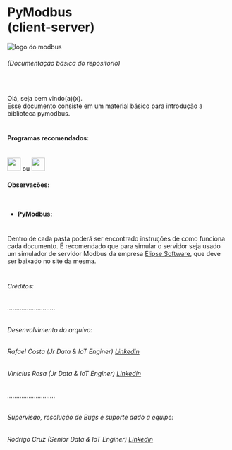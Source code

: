 # PyModbus<br>(client-server)

<img src="https://logos-download.com/wp-content/uploads/2021/01/Modbus_Organization_Logo.png" alt="logo do modbus">

###### (Documentação básica do repositório)

<br>

Olá, seja bem vindo(a)(x). <br>
Esse documento consiste em um material básico para introdução a biblioteca pymodbus.

#

#### Programas recomendados:
<br>
<img height="30" src="https://cdn.jsdelivr.net/gh/devicons/devicon/icons/vscode/vscode-original.svg" /> ou <img height="30"src="https://cdn.jsdelivr.net/gh/devicons/devicon/icons/pycharm/pycharm-original.svg" />



#### Observações:
<br>



* <b>PyModbus:</b> 

#

Dentro de cada pasta poderá ser encontrado instruções de como funciona cada documento. É recomendado que para simular o servidor seja usado um simulador de servidor Modbus da empresa [Elipse Software](https://www.elipse.com.br/downloads/), que deve ser baixado no site da mesma.

#

###### Créditos:

###### ...........................

###### Desenvolvimento do arquivo:

###### Rafael Costa (Jr Data & IoT Enginer) [Linkedin](https://www.linkedin.com/in/rafaelbhcosta/)
###### Vinicius Rosa (Jr Data & IoT Enginer) [Linkedin](https://www.linkedin.com/in/vinicius-carvalho-rosa/)

###### ...........................

###### Supervisão, resolução de Bugs e suporte dado a equipe:

###### Rodrigo Cruz (Senior Data & IoT Enginer) [Linkedin](https://www.linkedin.com/in/rodrigo-cruz-4b3142160/)